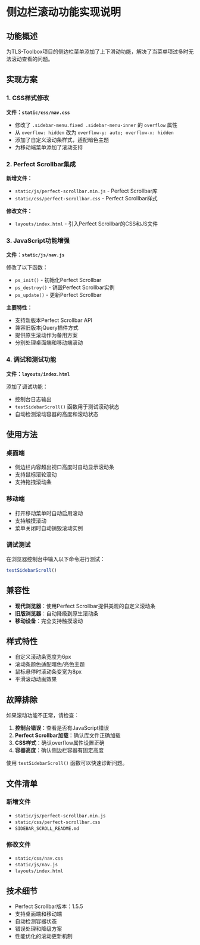 # 侧边栏滚动功能实现说明

## 功能概述

为TLS-Toolbox项目的侧边栏菜单添加了上下滑动功能，解决了当菜单项过多时无法滚动查看的问题。

## 实现方案

### 1. CSS样式修改

**文件：`static/css/nav.css`**

- 修改了 `.sidebar-menu.fixed .sidebar-menu-inner` 的 `overflow` 属性
- 从 `overflow: hidden` 改为 `overflow-y: auto; overflow-x: hidden`
- 添加了自定义滚动条样式，适配暗色主题
- 为移动端菜单添加了滚动支持

### 2. Perfect Scrollbar集成

**新增文件：**
- `static/js/perfect-scrollbar.min.js` - Perfect Scrollbar库
- `static/css/perfect-scrollbar.css` - Perfect Scrollbar样式

**修改文件：**
- `layouts/index.html` - 引入Perfect Scrollbar的CSS和JS文件

### 3. JavaScript功能增强

**文件：`static/js/nav.js`**

修改了以下函数：
- `ps_init()` - 初始化Perfect Scrollbar
- `ps_destroy()` - 销毁Perfect Scrollbar实例
- `ps_update()` - 更新Perfect Scrollbar

**主要特性：**
- 支持新版本Perfect Scrollbar API
- 兼容旧版本jQuery插件方式
- 提供原生滚动作为备用方案
- 分别处理桌面端和移动端滚动

### 4. 调试和测试功能

**文件：`layouts/index.html`**

添加了调试功能：
- 控制台日志输出
- `testSidebarScroll()` 函数用于测试滚动状态
- 自动检测滚动容器的高度和滚动状态

## 使用方法

### 桌面端
- 侧边栏内容超出视口高度时自动显示滚动条
- 支持鼠标滚轮滚动
- 支持拖拽滚动条

### 移动端
- 打开移动菜单时自动启用滚动
- 支持触摸滚动
- 菜单关闭时自动销毁滚动实例

### 调试测试
在浏览器控制台中输入以下命令进行测试：
```javascript
testSidebarScroll()
```

## 兼容性

- **现代浏览器**：使用Perfect Scrollbar提供美观的自定义滚动条
- **旧版浏览器**：自动降级到原生滚动条
- **移动设备**：完全支持触摸滚动

## 样式特性

- 自定义滚动条宽度为6px
- 滚动条颜色适配暗色/亮色主题
- 鼠标悬停时滚动条变宽为8px
- 平滑滚动动画效果

## 故障排除

如果滚动功能不正常，请检查：

1. **控制台错误**：查看是否有JavaScript错误
2. **Perfect Scrollbar加载**：确认库文件正确加载
3. **CSS样式**：确认overflow属性设置正确
4. **容器高度**：确认侧边栏容器有固定高度

使用 `testSidebarScroll()` 函数可以快速诊断问题。

## 文件清单

### 新增文件
- `static/js/perfect-scrollbar.min.js`
- `static/css/perfect-scrollbar.css`
- `SIDEBAR_SCROLL_README.md`

### 修改文件
- `static/css/nav.css`
- `static/js/nav.js`
- `layouts/index.html`

## 技术细节

- Perfect Scrollbar版本：1.5.5
- 支持桌面端和移动端
- 自动检测容器状态
- 错误处理和降级方案
- 性能优化的滚动更新机制
